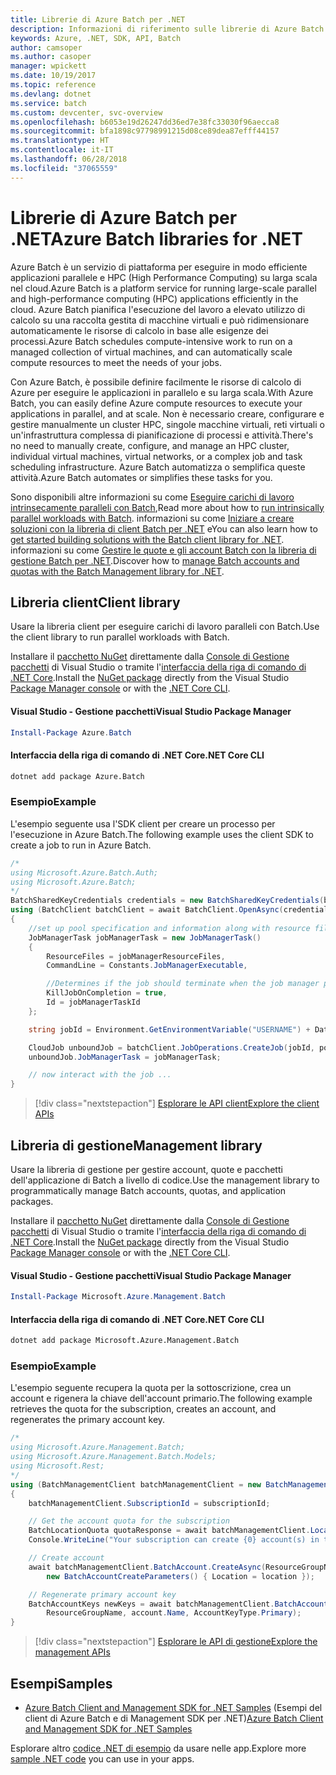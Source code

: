 ```yaml
---
title: Librerie di Azure Batch per .NET
description: Informazioni di riferimento sulle librerie di Azure Batch per .NET
keywords: Azure, .NET, SDK, API, Batch
author: camsoper
ms.author: casoper
manager: wpickett
ms.date: 10/19/2017
ms.topic: reference
ms.devlang: dotnet
ms.service: batch
ms.custom: devcenter, svc-overview
ms.openlocfilehash: b6053e19d26247dd36ed7e38fc33030f96aecca8
ms.sourcegitcommit: bfa1898c97798991215d08ce89dea87efff44157
ms.translationtype: HT
ms.contentlocale: it-IT
ms.lasthandoff: 06/28/2018
ms.locfileid: "37065559"
---
```

# <a name="azure-batch-libraries-for-net"></a><span data-ttu-id="2cbec-104">Librerie di Azure Batch per .NET</span><span class="sxs-lookup"><span data-stu-id="2cbec-104">Azure Batch libraries for .NET</span></span>

<span data-ttu-id="2cbec-105">Azure Batch è un servizio di piattaforma per eseguire in modo efficiente applicazioni parallele e HPC (High Performance Computing) su larga scala nel cloud.</span><span class="sxs-lookup"><span data-stu-id="2cbec-105">Azure Batch is a platform service for running large-scale parallel and high-performance computing (HPC) applications efficiently in the cloud.</span></span> <span data-ttu-id="2cbec-106">Azure Batch pianifica l'esecuzione del lavoro a elevato utilizzo di calcolo su una raccolta gestita di macchine virtuali e può ridimensionare automaticamente le risorse di calcolo in base alle esigenze dei processi.</span><span class="sxs-lookup"><span data-stu-id="2cbec-106">Azure Batch schedules compute-intensive work to run on a managed collection of virtual machines, and can automatically scale compute resources to meet the needs of your jobs.</span></span>

<span data-ttu-id="2cbec-107">Con Azure Batch, è possibile definire facilmente le risorse di calcolo di Azure per eseguire le applicazioni in parallelo e su larga scala.</span><span class="sxs-lookup"><span data-stu-id="2cbec-107">With Azure Batch, you can easily define Azure compute resources to execute your applications in parallel, and at scale.</span></span> <span data-ttu-id="2cbec-108">Non è necessario creare, configurare e gestire manualmente un cluster HPC, singole macchine virtuali, reti virtuali o un'infrastruttura complessa di pianificazione di processi e attività.</span><span class="sxs-lookup"><span data-stu-id="2cbec-108">There's no need to manually create, configure, and manage an HPC cluster, individual virtual machines, virtual networks, or a complex job and task scheduling infrastructure.</span></span> <span data-ttu-id="2cbec-109">Azure Batch automatizza o semplifica queste attività.</span><span class="sxs-lookup"><span data-stu-id="2cbec-109">Azure Batch automates or simplifies these tasks for you.</span></span>

<span data-ttu-id="2cbec-110">Sono disponibili altre informazioni su come [Eseguire carichi di lavoro intrinsecamente paralleli con Batch](/azure/batch/batch-technical-overview),</span><span class="sxs-lookup"><span data-stu-id="2cbec-110">Read more about how to [run intrinsically parallel workloads with Batch](/azure/batch/batch-technical-overview).</span></span> <span data-ttu-id="2cbec-111">informazioni su come [Iniziare a creare soluzioni con la libreria di client Batch per .NET](/azure/batch/batch-dotnet-get-started) e</span><span class="sxs-lookup"><span data-stu-id="2cbec-111">You can also learn how to [get started building solutions with the Batch client library for .NET](/azure/batch/batch-dotnet-get-started).</span></span> <span data-ttu-id="2cbec-112">informazioni su come [Gestire le quote e gli account Batch con la libreria di gestione Batch per .NET](/azure/batch/batch-management-dotnet).</span><span class="sxs-lookup"><span data-stu-id="2cbec-112">Discover how to [manage Batch accounts and quotas with the Batch Management library for .NET](/azure/batch/batch-management-dotnet).</span></span>

## <a name="client-library"></a><span data-ttu-id="2cbec-113">Libreria client</span><span class="sxs-lookup"><span data-stu-id="2cbec-113">Client library</span></span>

<span data-ttu-id="2cbec-114">Usare la libreria client per eseguire carichi di lavoro paralleli con Batch.</span><span class="sxs-lookup"><span data-stu-id="2cbec-114">Use the client library to run parallel workloads with Batch.</span></span>

<span data-ttu-id="2cbec-115">Installare il [pacchetto NuGet](https://www.nuget.org/packages/Azure.Batch) direttamente dalla [Console di Gestione pacchetti][PackageManager] di Visual Studio o tramite l'[interfaccia della riga di comando di .NET Core][DotNetCLI].</span><span class="sxs-lookup"><span data-stu-id="2cbec-115">Install the [NuGet package](https://www.nuget.org/packages/Azure.Batch) directly from the Visual Studio [Package Manager console][PackageManager] or with the [.NET Core CLI][DotNetCLI].</span></span>

#### <a name="visual-studio-package-manager"></a><span data-ttu-id="2cbec-116">Visual Studio - Gestione pacchetti</span><span class="sxs-lookup"><span data-stu-id="2cbec-116">Visual Studio Package Manager</span></span>

```powershell
Install-Package Azure.Batch
```

#### <a name="net-core-cli"></a><span data-ttu-id="2cbec-117">Interfaccia della riga di comando di .NET Core</span><span class="sxs-lookup"><span data-stu-id="2cbec-117">.NET Core CLI</span></span>

```bash
dotnet add package Azure.Batch
```

### <a name="example"></a><span data-ttu-id="2cbec-118">Esempio</span><span class="sxs-lookup"><span data-stu-id="2cbec-118">Example</span></span>

<span data-ttu-id="2cbec-119">L'esempio seguente usa l'SDK client per creare un processo per l'esecuzione in Azure Batch.</span><span class="sxs-lookup"><span data-stu-id="2cbec-119">The following example uses the client SDK to create a job to run in Azure Batch.</span></span>

```csharp
/*
using Microsoft.Azure.Batch.Auth;
using Microsoft.Azure.Batch;
*/
BatchSharedKeyCredentials credentials = new BatchSharedKeyCredentials(batchUrl, accountName, accountKey);
using (BatchClient batchClient = await BatchClient.OpenAsync(credentials))
{
    //set up pool specification and information along with resource files here
    JobManagerTask jobManagerTask = new JobManagerTask()
    {
        ResourceFiles = jobManagerResourceFiles,
        CommandLine = Constants.JobManagerExecutable,

        //Determines if the job should terminate when the job manager process exits.
        KillJobOnCompletion = true,
        Id = jobManagerTaskId
    };

    string jobId = Environment.GetEnvironmentVariable("USERNAME") + DateTime.UtcNow.ToString("yyyyMMdd-HHmmss");

    CloudJob unboundJob = batchClient.JobOperations.CreateJob(jobId, poolInformation);
    unboundJob.JobManagerTask = jobManagerTask;

    // now interact with the job ...
}
```

> [!div class="nextstepaction"]
> [<span data-ttu-id="2cbec-120">Esplorare le API client</span><span class="sxs-lookup"><span data-stu-id="2cbec-120">Explore the client APIs</span></span>](/dotnet/api/overview/azure/batch/client)

## <a name="management-library"></a><span data-ttu-id="2cbec-121">Libreria di gestione</span><span class="sxs-lookup"><span data-stu-id="2cbec-121">Management library</span></span>

<span data-ttu-id="2cbec-122">Usare la libreria di gestione per gestire account, quote e pacchetti dell'applicazione di Batch a livello di codice.</span><span class="sxs-lookup"><span data-stu-id="2cbec-122">Use the management library to programmatically manage Batch accounts, quotas, and application packages.</span></span>

<span data-ttu-id="2cbec-123">Installare il [pacchetto NuGet](https://www.nuget.org/packages/Microsoft.Azure.Management.Batch) direttamente dalla [Console di Gestione pacchetti][PackageManager] di Visual Studio o tramite l'[interfaccia della riga di comando di .NET Core][DotNetCLI].</span><span class="sxs-lookup"><span data-stu-id="2cbec-123">Install the [NuGet package](https://www.nuget.org/packages/Microsoft.Azure.Management.Batch) directly from the Visual Studio [Package Manager console][PackageManager] or with the [.NET Core CLI][DotNetCLI].</span></span>

#### <a name="visual-studio-package-manager"></a><span data-ttu-id="2cbec-124">Visual Studio - Gestione pacchetti</span><span class="sxs-lookup"><span data-stu-id="2cbec-124">Visual Studio Package Manager</span></span>

```powershell
Install-Package Microsoft.Azure.Management.Batch
```

#### <a name="net-core-cli"></a><span data-ttu-id="2cbec-125">Interfaccia della riga di comando di .NET Core</span><span class="sxs-lookup"><span data-stu-id="2cbec-125">.NET Core CLI</span></span>

```bash
dotnet add package Microsoft.Azure.Management.Batch
```

### <a name="example"></a><span data-ttu-id="2cbec-126">Esempio</span><span class="sxs-lookup"><span data-stu-id="2cbec-126">Example</span></span>

<span data-ttu-id="2cbec-127">L'esempio seguente recupera la quota per la sottoscrizione, crea un account e rigenera la chiave dell'account primario.</span><span class="sxs-lookup"><span data-stu-id="2cbec-127">The following example retrieves the quota for the subscription, creates an account, and regenerates the primary account key.</span></span>

```csharp
/*
using Microsoft.Azure.Management.Batch;
using Microsoft.Azure.Management.Batch.Models;
using Microsoft.Rest;
*/
using (BatchManagementClient batchManagementClient = new BatchManagementClient(new TokenCredentials(accessToken)))
{
    batchManagementClient.SubscriptionId = subscriptionId;

    // Get the account quota for the subscription
    BatchLocationQuota quotaResponse = await batchManagementClient.Location.GetQuotasAsync(location);
    Console.WriteLine("Your subscription can create {0} account(s) in the {1} region.", quotaResponse.AccountQuota, location);

    // Create account
    await batchManagementClient.BatchAccount.CreateAsync(ResourceGroupName, accountName, 
        new BatchAccountCreateParameters() { Location = location });

    // Regenerate primary account key
    BatchAccountKeys newKeys = await batchManagementClient.BatchAccount.RegenerateKeyAsync(
        ResourceGroupName, account.Name, AccountKeyType.Primary);
}
```

> [!div class="nextstepaction"]
> [<span data-ttu-id="2cbec-128">Esplorare le API di gestione</span><span class="sxs-lookup"><span data-stu-id="2cbec-128">Explore the management APIs</span></span>](/dotnet/api/overview/azure/batch/management)

## <a name="samples"></a><span data-ttu-id="2cbec-129">Esempi</span><span class="sxs-lookup"><span data-stu-id="2cbec-129">Samples</span></span>

* <span data-ttu-id="2cbec-130">[Azure Batch Client and Management SDK for .NET Samples](https://github.com/Azure/azure-batch-samples/tree/master/CSharp) (Esempi del client di Azure Batch e di Management SDK per .NET)</span><span class="sxs-lookup"><span data-stu-id="2cbec-130">[Azure Batch Client and Management SDK for .NET Samples](https://github.com/Azure/azure-batch-samples/tree/master/CSharp)</span></span>

<span data-ttu-id="2cbec-131">Esplorare altro [codice .NET di esempio](https://azure.microsoft.com/resources/samples/?platform=dotnet) da usare nelle app.</span><span class="sxs-lookup"><span data-stu-id="2cbec-131">Explore more [sample .NET code](https://azure.microsoft.com/resources/samples/?platform=dotnet) you can use in your apps.</span></span>

[PackageManager]: https://docs.microsoft.com/nuget/tools/package-manager-console
[DotNetCLI]: https://docs.microsoft.com/dotnet/core/tools/dotnet-add-package
